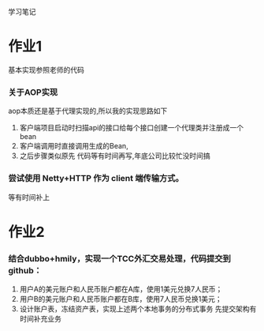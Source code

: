 学习笔记
# 作业1
基本实现参照老师的代码
### 关于AOP实现
aop本质还是基于代理实现的,所以我的实现思路如下

1. 客户端项目启动时扫描api的接口给每个接口创建一个代理类并注册成一个bean
2. 客户端调用时直接调用生成的Bean,
3. 之后步骤类似原先
代码等有时间再写,年底公司比较忙没时间搞

### 尝试使用 Netty+HTTP 作为 client 端传输方式。
等有时间补上
# 作业2
### 结合dubbo+hmily，实现一个TCC外汇交易处理，代码提交到github：
 1. 用户A的美元账户和人民币账户都在A库，使用1美元兑换7人民币；
 2. 用户B的美元账户和人民币账户都在B库，使用7人民币兑换1美元；
 3. 设计账户表，冻结资产表，实现上述两个本地事务的分布式事务
 先提交架构有时间补充业务